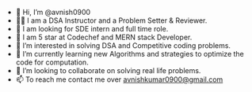 - 👋 Hi, I’m @avnish0900
- 👨‍🎓 I am a DSA Instructor and a Problem Setter & Reviewer.
- 🧐 I am looking for SDE intern and full time role.
- 🥇 I am 5 star at Codechef and MERN stack Developer.
- 👀 I’m interested in solving DSA and Competitive coding problems.
- 🌱 I’m currently learning new Algorithms and strategies to optimize the code for computation.
- 💞️ I’m looking to collaborate on solving real life problems.
- 📫 To reach me contact me over avnishkumar0900@gmail.com

<!---
avnish0900/avnish0900 is a ✨ special ✨ repository because its `README.md` (this file) appears on your GitHub profile.
You can click the Preview link to take a look at your changes.
--->
